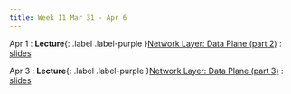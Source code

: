 ```yaml
---
title: Week 11 Mar 31 - Apr 6
---
```

Apr 1 
: **Lecture**{: .label .label-purple }[Network Layer: Data Plane (part 2)](#)
  : [slides](#)

Apr 3
: **Lecture**{: .label .label-purple }[Network Layer: Data Plane (part 3)](#)
  : [slides](#)


